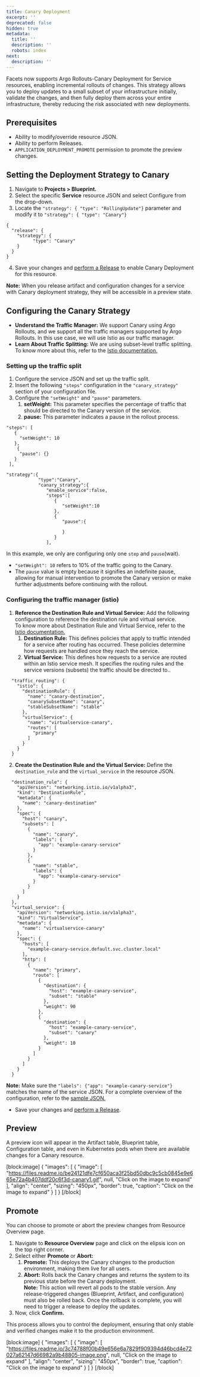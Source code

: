 ```yaml
---
title: Canary Deployment
excerpt: ''
deprecated: false
hidden: true
metadata:
  title: ''
  description: ''
  robots: index
next:
  description: ''
---
```

Facets now supports Argo Rollouts-Canary Deployment for Service resources, enabling incremental rollouts of changes. This strategy allows you to deploy updates to a small subset of your infrastructure initially, validate the changes, and then fully deploy them across your entire infrastructure, thereby reducing the risk associated with new deployments.

## Prerequisites

- Ability to modify/override resource JSON.
- Ability to perform Releases.
- `APPLICATION_DEPLOYMENT_PROMOTE` permission to promote the preview changes.

## Setting the Deployment Strategy to Canary

1. Navigate to **Projects > Blueprint.** 
2. Select the specific **Service** resource JSON and select Configure from the drop-down.
3. Locate the `"strategy": { "type": "RollingUpdate"}` parameter and modify it to `"strategy": { "type": "Canary"}`

```
{
  "release": {
  	"strategy": {
          "type": "Canary"
    }
  }
}
```

4. Save your changes and [perform a Release](https://readme.facets.cloud/docs/performing-releases) to enable Canary Deployment for this resource.

**Note:** When you release artifact and configuration changes for a service with Canary deployment strategy, they will be accessible in a preview state. 

## Configuring the Canary Strategy

- **Understand the Traffic Manager:** We support Canary using Argo Rollouts, and we support all the traffic managers supported by Argo Rollouts. In this use case, we will use Istio as our traffic manager.
- **Learn About Traffic Splitting:** We are using subset-level traffic splitting. To know more about this, refer to the [Istio documentation.](https://argo-rollouts.readthedocs.io/en/stable/features/traffic-management/istio/#subset-level-traffic-splitting)

### Setting up the traffic split

1. Configure the service JSON and set up the traffic split.
2. Insert the following `"steps"` configuration in the `"canary_strategy"` section of your configuration file.
3. Configure the `"setWeight"` and `"pause"` parameters.
   1. **setWeight:** This parameter specifies the percentage of traffic that should be directed to the Canary version of the service.
   2. **pause:** This parameter indicates a pause in the rollout process.

```Text JSON
"steps": [
   {
     "setWeight": 10
   },
    {
     "pause": {}
   }
 ],
```
```Text Example
"strategy":{
            "type":"Canary",
            "canary_strategy":{
               "enable_service":false,
               "steps":[
                  {
                     "setWeight":10
                  },
                  {
                     "pause":{
                        
                     }
                  }
               ],
```

In this example, we only are configuring only one `step` and `pause`(wait). 

- `"setWeight": 10` refers to 10% of the traffic going to the Canary.
- The `pause` value is empty because it signifies an indefinite pause, allowing for manual intervention to promote the Canary version or make further adjustments before continuing with the rollout.

### Configuring the traffic manager (istio)

1. **Reference the Destination Rule and Virtual Service:** Add the following configuration to reference the destination rule and virtual service.  
   To know more about Destination Rule and Virtual Service, refer to the [Istio documentation.](https://argo-rollouts.readthedocs.io/en/stable/features/traffic-management/istio/#subset-level-traffic-splitting)
   1. **Destination Rule:** This defines policies that apply to traffic intended for a service after routing has occurred. These policies determine how requests are handled once they reach the service.
   2. **Virtual Service:** This defines how requests to a service are routed within an Istio service mesh. It specifies the routing rules and the service versions (subsets) the traffic should be directed to..

```Text Example JSON
  "traffic_routing": {
    "istio": {
      "destinationRule": {
        "name": "canary-destination",
        "canarySubsetName": "canary",
        "stableSubsetName": "stable"
      },
      "virtualService": {
        "name": "virtualservice-canary",
        "routes": [
          "primary"
        ]
      }
    }
  }
```

2. **Create the Destination Rule and the Virtual Service:** Define the `destination_rule` and the `virtual_service` in the resource JSON. 

```Text Example JSON
  "destination_rule": {
    "apiVersion": "networking.istio.io/v1alpha3",
    "kind": "DestinationRule",
    "metadata": {
      "name": "canary-destination"
    },
    "spec": {
      "host": "canary",
      "subsets": [
        {
          "name": "canary",
          "labels": {
            "app": "example-canary-service"
          }
        },
        {
          "name": "stable",
          "labels": {
            "app": "example-canary-service"
          }
        }
      ]
    }
  },
  "virtual_service": {
    "apiVersion": "networking.istio.io/v1alpha3",
    "kind": "VirtualService",
    "metadata": {
      "name": "virtualservice-canary"
    },
    "spec": {
      "hosts": [
        "example-canary-service.default.svc.cluster.local"
      ],
      "http": [
        {
          "name": "primary",
          "route": [
            {
              "destination": {
                "host": "example-canary-service",
                "subset": "stable"
              },
              "weight": 90
            },
            {
              "destination": {
                "host": "example-canary-service",
                "subset": "canary"
              },
              "weight": 10
            }
          ]
        }
      ]
    }
  }
```

**Note:** Make sure the `"labels": {"app": "example-canary-service"}` matches the name of the service JSON. For a complete overview of the configuration, refer to the [sample JSON.](https://facets-cloud.github.io/facets-schemas/readme-samples/canary.json)

- Save your changes and [perform a Release](https://readme.facets.cloud/docs/performing-releases). 

## Preview

A preview icon will appear in the Artifact table, Blueprint table, Configuration table, and even in Kubernetes pods when there are available changes for a Canary resource.

[block:image]
{
  "images": [
    {
      "image": [
        "https://files.readme.io/be24121dfe7cf650aca3f25bd50dbc9c5cb0845e9e665e72a4b407ddf20c6f3d-canary1.gif",
        null,
        "Click on the image to expand"
      ],
      "align": "center",
      "sizing": "450px",
      "border": true,
      "caption": "Click on the image to expand"
    }
  ]
}
[/block]


## Promote

You can choose to promote or abort the preview changes from Resource Overview page.

1. Navigate to **Resource Overview** page and click on the elipsis icon on the top right corner.
2. Select either **Promote** or **Abort:**
   1. **Promote:** This deploys the Canary changes to the production environment, making them live for all users.
   2. **Abort:** Rolls back the Canary changes and returns the system to its previous state before the Canary deployment.  
      **Note:** This action will revert all pods to the stable version. Any release-triggered changes (Blueprint, Artifact, and configuration) must also be rolled back. Once the rollback is complete, you will need to trigger a release to deploy the updates.
3. Now, click **Confirm.**

This process allows you to control the deployment, ensuring that only stable and verified changes make it to the production environment.

[block:image]
{
  "images": [
    {
      "image": [
        "https://files.readme.io/3c74788f00b49e656e6a7829f909394d46bcd4e72027a62147d66982a9b48805-image.png",
        null,
        "Click on the image to expand"
      ],
      "align": "center",
      "sizing": "450px",
      "border": true,
      "caption": "Click on the image to expand"
    }
  ]
}
[/block]